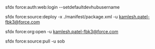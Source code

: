 

sfdx force:auth:web:login --setdefaultdevhubusername 

sfdx force:source:deploy -x ./manifest/package.xml  -u kamlesh.patel-fbk3@force.com

sfdx force:org:open  -u kamlesh.patel-fbk3@force.com

sfdx force:source:pull -u sob
